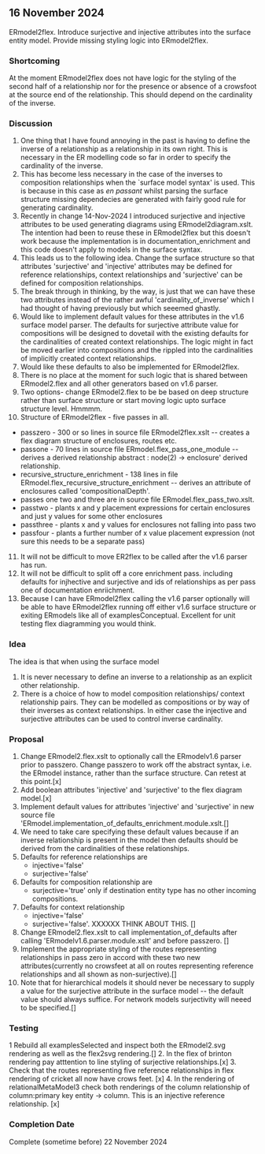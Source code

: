 
## 16 November 2024
ERmodel2flex. Introduce surjective and injective attributes into the surface entity model. Provide missing styling logic into ERmodel2flex.
### Shortcoming
At the moment ERmodel2flex does not have logic for the styling of the second half of a relationship nor for the presence or absence of a crowsfoot at the source end of the relationship. This should depend on the cardinality of the inverse.
### Discussion
1. One thing that I have found annoying in the past is having to define the inverse of a relationship as a relationship in its own right. This is necessary in the ER modelling code so far in order to specify the cardinality of the inverse. 
2. This has become less necessary in the case of the inverses to composition relationships when the `surface model syntax' is used. This is  because in this case as *en passant* whilst parsing the surface structure missing dependecies are generated with fairly good rule for generating cardinality.
3. Recently in change 14-Nov-2024 I introduced surjective and injective attributes to be used generating diagrams using ERmodel2diagram.xslt. The intention had been to reuse these in ERmodel2flex but this doesn't work because the implementation is in documentation_enrichment and this code doesn't apply to models in the surface syntax. 
4. This leads us to the following idea. Change the surface structure so that 
attributes 'surjective' and 'injective' attributes may be defined for reference relationships, context relationships and  'surjective' can be defined for composition relationships.
5. The break through in thinking, by the way, is just that we can have these two attributes instead of the rather awful 'cardinality_of_inverse' which I had thought of having previously but which seeemed ghastly.
6. Would like to implement default values for these attributes in the v1.6 surface model parser.
The defaults for surjective attribute value for compositions will be designed to dovetail with the existing defaults for the cardinalities of created context relationships. The logic might in fact be moved earlier into compositions and the rippled into the cardinalities of implicitly created context relationships.
7. Would like these defaults to also be implemented for ERmodel2flex. 
8. There is no place at the moment for such logic that is shared between ERmodel2.flex
and all other generators based on v1.6 parser.
9. Two options- change ERmodel2.flex to be be based on deep structure rather than surface structure or start moving logic upto surface structure level. Hmmmm.  
10. Structure of ERmodel2flex - five passes in all.
+ passzero - 300 or so lines in source file ERmodel2flex.xslt -- creates a flex diagram structure of enclosures, routes etc.
+ passone - 70 lines in source file ERmodel.flex_pass_one_module -- derives a derived relationship  abstract : node(2) -> enclosure' derived relationship.
+ recursive_structure_enrichment - 138 lines in file ERmodel.flex_recursive_structure_enrichment -- derives an attribute of enclosures called 'compositionalDepth'.
+ passes one two and three are in source file ERmodel.flex_pass_two.xslt.
+ passtwo - plants x and y placement expressions for certain enclosures and just y values for some other enclosures
+ passthree - plants x and y values for enclosures not falling into pass two
+ passfour - plants a further number of x value placement expression (not sure this needs to be a separate pass)
11. It will not be difficult to move ER2flex  to be called after the v1.6 parser has run.
12. It will not be difficult to split off a core enrichment pass.
including defaults for injhective and surjective and ids of relationships as per pass one of documentation enriichment.
13. Because I can have ERmodel2flex calling the v1.6 parser optionally will be able
to have ERmodel2flex running off either v1.6 surface structure or exiting ERmodels
like all of examplesConceptual. Excellent for unit testing flex diagramming you would think.

### Idea
The idea is that when using the surface model 
1. It is never necessary to define an inverse to a relationship as an explicit other relationship.
2. There is a choice of how to model composition relationships/ context relationship pairs. They can be modelled as compositions or by way of their inverses as context relationships. In either case the injective and surjective attributes can be used to control inverse cardinality. 

### Proposal
1. Change ERmodel2.flex.xslt to optionally call the ERmodelv1.6 parser prior to passzero. 
Change passzero to work off the abstract syntax, i.e. the ERmodel instance, rather than the surface structure. Can retest at this point.[x]
2. Add boolean attributes 'injective' and 'surjective' to the flex diagram model.[x]
3. Implement default values for attributes 'injective' and 'surjective' in
new source file 'ERmodel.implementation_of_defaults_enrichment.module.xslt.[]
4. We need to take care specifying these default values because if an inverse relationship is present in the model then defaults should be derived from the cardinalities of these relationships. 
5. Defaults for reference relationships are 
	+ injective='false' 
	+ surjective='false'
6. Defaults for composition relationship are 
    + surjective='true' only if destination entity type has no other incoming compositions.
7. Defaults for context relationship
	+ injective='false'
	+ surjective='false'.
	XXXXXX THINK ABOUT THIS.  []
8. Change ERmodel2.flex.xslt to call implementation_of_defaults after calling
'ERmodelv1.6.parser.module.xslt' and before passzero. []
9. Implement the appropriate styling of the routes representing relationships in pass zero in accord with these two new attributes(currently no crowsfeet at all on routes representing reference relationships and all shown as non-surjective).[]
10. Note that for hierarchical models it should never be necessary to supply a value for the surjective attribute in the surface model -- the default value should always suffice.
For network models surjectivity will neeed to be specified.[]

### Testing
1 Rebuild all examplesSelected and inspect both the ERmodel2.svg rendering as well as
the flex2svg rendering.[]
2. In the flex of brinton rendering pay atttention to line styling of surjective relationships.[x] 
3. Check that the routes representing five reference relationships in flex rendering of cricket all now have crows feet. [x]
4. In the rendering of relationalMetaModel3 check both renderings of the column relationship of column:primary key entity -> column. This is an injective reference relationship. [x]


### Completion Date 
Complete (sometime before) 22 November 2024
